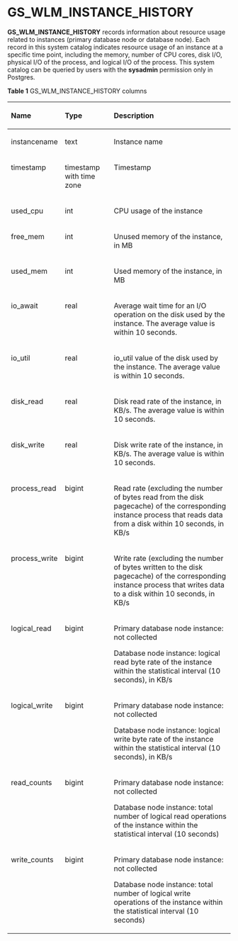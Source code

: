 # GS\_WLM\_INSTANCE\_HISTORY<a name="EN-US_TOPIC_0289900166"></a>

**GS\_WLM\_INSTANCE\_HISTORY**  records information about resource usage related to instances \(primary database node or database node\). Each record in this system catalog indicates resource usage of an instance at a specific time point, including the memory, number of CPU cores, disk I/O, physical I/O of the process, and logical I/O of the process. This system catalog can be queried by users with the  **sysadmin**  permission only in Postgres.

**Table  1**  GS\_WLM\_INSTANCE\_HISTORY columns

<a name="en-us_topic_0283136549_en-us_topic_0237122262_table175231552565"></a>
<table><thead align="left"><tr id="en-us_topic_0283136549_en-us_topic_0237122262_row85231552065"><th class="cellrowborder" valign="top" width="17.43%" id="mcps1.2.4.1.1"><p id="en-us_topic_0283136549_en-us_topic_0237122262_p652335213618"><a name="en-us_topic_0283136549_en-us_topic_0237122262_p652335213618"></a><a name="en-us_topic_0283136549_en-us_topic_0237122262_p652335213618"></a>Name</p>
</th>
<th class="cellrowborder" valign="top" width="22.57%" id="mcps1.2.4.1.2"><p id="en-us_topic_0283136549_en-us_topic_0237122262_p952315216614"><a name="en-us_topic_0283136549_en-us_topic_0237122262_p952315216614"></a><a name="en-us_topic_0283136549_en-us_topic_0237122262_p952315216614"></a>Type</p>
</th>
<th class="cellrowborder" valign="top" width="60%" id="mcps1.2.4.1.3"><p id="en-us_topic_0283136549_en-us_topic_0237122262_p195238521862"><a name="en-us_topic_0283136549_en-us_topic_0237122262_p195238521862"></a><a name="en-us_topic_0283136549_en-us_topic_0237122262_p195238521862"></a>Description</p>
</th>
</tr>
</thead>
<tbody><tr id="en-us_topic_0283136549_en-us_topic_0237122262_row1452314522062"><td class="cellrowborder" valign="top" width="17.43%" headers="mcps1.2.4.1.1 "><p id="en-us_topic_0283136549_en-us_topic_0237122262_p85233528619"><a name="en-us_topic_0283136549_en-us_topic_0237122262_p85233528619"></a><a name="en-us_topic_0283136549_en-us_topic_0237122262_p85233528619"></a>instancename</p>
</td>
<td class="cellrowborder" valign="top" width="22.57%" headers="mcps1.2.4.1.2 "><p id="en-us_topic_0283136549_en-us_topic_0237122262_p45239521366"><a name="en-us_topic_0283136549_en-us_topic_0237122262_p45239521366"></a><a name="en-us_topic_0283136549_en-us_topic_0237122262_p45239521366"></a>text</p>
</td>
<td class="cellrowborder" valign="top" width="60%" headers="mcps1.2.4.1.3 "><p id="en-us_topic_0283136549_en-us_topic_0237122262_p135233522061"><a name="en-us_topic_0283136549_en-us_topic_0237122262_p135233522061"></a><a name="en-us_topic_0283136549_en-us_topic_0237122262_p135233522061"></a>Instance name</p>
</td>
</tr>
<tr id="en-us_topic_0283136549_en-us_topic_0237122262_row952325215615"><td class="cellrowborder" valign="top" width="17.43%" headers="mcps1.2.4.1.1 "><p id="en-us_topic_0283136549_en-us_topic_0237122262_p1352375216616"><a name="en-us_topic_0283136549_en-us_topic_0237122262_p1352375216616"></a><a name="en-us_topic_0283136549_en-us_topic_0237122262_p1352375216616"></a>timestamp</p>
</td>
<td class="cellrowborder" valign="top" width="22.57%" headers="mcps1.2.4.1.2 "><p id="en-us_topic_0283136549_en-us_topic_0237122262_p1252375216617"><a name="en-us_topic_0283136549_en-us_topic_0237122262_p1252375216617"></a><a name="en-us_topic_0283136549_en-us_topic_0237122262_p1252375216617"></a>timestamp with time zone</p>
</td>
<td class="cellrowborder" valign="top" width="60%" headers="mcps1.2.4.1.3 "><p id="en-us_topic_0283136549_en-us_topic_0237122262_p7523145212618"><a name="en-us_topic_0283136549_en-us_topic_0237122262_p7523145212618"></a><a name="en-us_topic_0283136549_en-us_topic_0237122262_p7523145212618"></a>Timestamp</p>
</td>
</tr>
<tr id="en-us_topic_0283136549_en-us_topic_0237122262_row752395218615"><td class="cellrowborder" valign="top" width="17.43%" headers="mcps1.2.4.1.1 "><p id="en-us_topic_0283136549_en-us_topic_0237122262_p05231752360"><a name="en-us_topic_0283136549_en-us_topic_0237122262_p05231752360"></a><a name="en-us_topic_0283136549_en-us_topic_0237122262_p05231752360"></a>used_cpu</p>
</td>
<td class="cellrowborder" valign="top" width="22.57%" headers="mcps1.2.4.1.2 "><p id="en-us_topic_0283136549_en-us_topic_0237122262_p14523952163"><a name="en-us_topic_0283136549_en-us_topic_0237122262_p14523952163"></a><a name="en-us_topic_0283136549_en-us_topic_0237122262_p14523952163"></a>int</p>
</td>
<td class="cellrowborder" valign="top" width="60%" headers="mcps1.2.4.1.3 "><p id="en-us_topic_0283136549_en-us_topic_0237122262_p135232521165"><a name="en-us_topic_0283136549_en-us_topic_0237122262_p135232521165"></a><a name="en-us_topic_0283136549_en-us_topic_0237122262_p135232521165"></a>CPU usage of the instance</p>
</td>
</tr>
<tr id="en-us_topic_0283136549_en-us_topic_0237122262_row2052325218610"><td class="cellrowborder" valign="top" width="17.43%" headers="mcps1.2.4.1.1 "><p id="en-us_topic_0283136549_en-us_topic_0237122262_p752355218614"><a name="en-us_topic_0283136549_en-us_topic_0237122262_p752355218614"></a><a name="en-us_topic_0283136549_en-us_topic_0237122262_p752355218614"></a>free_mem</p>
</td>
<td class="cellrowborder" valign="top" width="22.57%" headers="mcps1.2.4.1.2 "><p id="en-us_topic_0283136549_en-us_topic_0237122262_p1452319522618"><a name="en-us_topic_0283136549_en-us_topic_0237122262_p1452319522618"></a><a name="en-us_topic_0283136549_en-us_topic_0237122262_p1452319522618"></a>int</p>
</td>
<td class="cellrowborder" valign="top" width="60%" headers="mcps1.2.4.1.3 "><p id="en-us_topic_0283136549_en-us_topic_0237122262_p452416520620"><a name="en-us_topic_0283136549_en-us_topic_0237122262_p452416520620"></a><a name="en-us_topic_0283136549_en-us_topic_0237122262_p452416520620"></a>Unused memory of the instance, in MB</p>
</td>
</tr>
<tr id="en-us_topic_0283136549_en-us_topic_0237122262_row10524165216615"><td class="cellrowborder" valign="top" width="17.43%" headers="mcps1.2.4.1.1 "><p id="en-us_topic_0283136549_en-us_topic_0237122262_p1524252462"><a name="en-us_topic_0283136549_en-us_topic_0237122262_p1524252462"></a><a name="en-us_topic_0283136549_en-us_topic_0237122262_p1524252462"></a>used_mem</p>
</td>
<td class="cellrowborder" valign="top" width="22.57%" headers="mcps1.2.4.1.2 "><p id="en-us_topic_0283136549_en-us_topic_0237122262_p1652416524617"><a name="en-us_topic_0283136549_en-us_topic_0237122262_p1652416524617"></a><a name="en-us_topic_0283136549_en-us_topic_0237122262_p1652416524617"></a>int</p>
</td>
<td class="cellrowborder" valign="top" width="60%" headers="mcps1.2.4.1.3 "><p id="en-us_topic_0283136549_en-us_topic_0237122262_p185248526611"><a name="en-us_topic_0283136549_en-us_topic_0237122262_p185248526611"></a><a name="en-us_topic_0283136549_en-us_topic_0237122262_p185248526611"></a>Used memory of the instance, in MB</p>
</td>
</tr>
<tr id="en-us_topic_0283136549_en-us_topic_0237122262_row9524175219610"><td class="cellrowborder" valign="top" width="17.43%" headers="mcps1.2.4.1.1 "><p id="en-us_topic_0283136549_en-us_topic_0237122262_p1952417521162"><a name="en-us_topic_0283136549_en-us_topic_0237122262_p1952417521162"></a><a name="en-us_topic_0283136549_en-us_topic_0237122262_p1952417521162"></a>io_await</p>
</td>
<td class="cellrowborder" valign="top" width="22.57%" headers="mcps1.2.4.1.2 "><p id="en-us_topic_0283136549_en-us_topic_0237122262_p55241852463"><a name="en-us_topic_0283136549_en-us_topic_0237122262_p55241852463"></a><a name="en-us_topic_0283136549_en-us_topic_0237122262_p55241852463"></a>real</p>
</td>
<td class="cellrowborder" valign="top" width="60%" headers="mcps1.2.4.1.3 "><p id="en-us_topic_0283136549_en-us_topic_0237122262_p252411521265"><a name="en-us_topic_0283136549_en-us_topic_0237122262_p252411521265"></a><a name="en-us_topic_0283136549_en-us_topic_0237122262_p252411521265"></a>Average wait time for an I/O operation on the disk used by the instance. The average value is within 10 seconds.</p>
</td>
</tr>
<tr id="en-us_topic_0283136549_en-us_topic_0237122262_row12524752562"><td class="cellrowborder" valign="top" width="17.43%" headers="mcps1.2.4.1.1 "><p id="en-us_topic_0283136549_en-us_topic_0237122262_p75248521661"><a name="en-us_topic_0283136549_en-us_topic_0237122262_p75248521661"></a><a name="en-us_topic_0283136549_en-us_topic_0237122262_p75248521661"></a>io_util</p>
</td>
<td class="cellrowborder" valign="top" width="22.57%" headers="mcps1.2.4.1.2 "><p id="en-us_topic_0283136549_en-us_topic_0237122262_p105246521764"><a name="en-us_topic_0283136549_en-us_topic_0237122262_p105246521764"></a><a name="en-us_topic_0283136549_en-us_topic_0237122262_p105246521764"></a>real</p>
</td>
<td class="cellrowborder" valign="top" width="60%" headers="mcps1.2.4.1.3 "><p id="en-us_topic_0283136549_en-us_topic_0237122262_p1524952167"><a name="en-us_topic_0283136549_en-us_topic_0237122262_p1524952167"></a><a name="en-us_topic_0283136549_en-us_topic_0237122262_p1524952167"></a>io_util value of the disk used by the instance. The average value is within 10 seconds.</p>
</td>
</tr>
<tr id="en-us_topic_0283136549_en-us_topic_0237122262_row195241521669"><td class="cellrowborder" valign="top" width="17.43%" headers="mcps1.2.4.1.1 "><p id="en-us_topic_0283136549_en-us_topic_0237122262_p1052455218611"><a name="en-us_topic_0283136549_en-us_topic_0237122262_p1052455218611"></a><a name="en-us_topic_0283136549_en-us_topic_0237122262_p1052455218611"></a>disk_read</p>
</td>
<td class="cellrowborder" valign="top" width="22.57%" headers="mcps1.2.4.1.2 "><p id="en-us_topic_0283136549_en-us_topic_0237122262_p1052417527615"><a name="en-us_topic_0283136549_en-us_topic_0237122262_p1052417527615"></a><a name="en-us_topic_0283136549_en-us_topic_0237122262_p1052417527615"></a>real</p>
</td>
<td class="cellrowborder" valign="top" width="60%" headers="mcps1.2.4.1.3 "><p id="en-us_topic_0283136549_en-us_topic_0237122262_p577545873512"><a name="en-us_topic_0283136549_en-us_topic_0237122262_p577545873512"></a><a name="en-us_topic_0283136549_en-us_topic_0237122262_p577545873512"></a>Disk read rate of the instance, in KB/s. The average value is within 10 seconds.</p>
</td>
</tr>
<tr id="en-us_topic_0283136549_en-us_topic_0237122262_row452418528614"><td class="cellrowborder" valign="top" width="17.43%" headers="mcps1.2.4.1.1 "><p id="en-us_topic_0283136549_en-us_topic_0237122262_p15524145214619"><a name="en-us_topic_0283136549_en-us_topic_0237122262_p15524145214619"></a><a name="en-us_topic_0283136549_en-us_topic_0237122262_p15524145214619"></a>disk_write</p>
</td>
<td class="cellrowborder" valign="top" width="22.57%" headers="mcps1.2.4.1.2 "><p id="en-us_topic_0283136549_en-us_topic_0237122262_p55244521963"><a name="en-us_topic_0283136549_en-us_topic_0237122262_p55244521963"></a><a name="en-us_topic_0283136549_en-us_topic_0237122262_p55244521963"></a>real</p>
</td>
<td class="cellrowborder" valign="top" width="60%" headers="mcps1.2.4.1.3 "><p id="en-us_topic_0283136549_en-us_topic_0237122262_p852411521064"><a name="en-us_topic_0283136549_en-us_topic_0237122262_p852411521064"></a><a name="en-us_topic_0283136549_en-us_topic_0237122262_p852411521064"></a>Disk write rate of the instance, in KB/s. The average value is within 10 seconds.</p>
</td>
</tr>
<tr id="en-us_topic_0283136549_en-us_topic_0237122262_row05241952968"><td class="cellrowborder" valign="top" width="17.43%" headers="mcps1.2.4.1.1 "><p id="en-us_topic_0283136549_en-us_topic_0237122262_p1152414529615"><a name="en-us_topic_0283136549_en-us_topic_0237122262_p1152414529615"></a><a name="en-us_topic_0283136549_en-us_topic_0237122262_p1152414529615"></a>process_read</p>
</td>
<td class="cellrowborder" valign="top" width="22.57%" headers="mcps1.2.4.1.2 "><p id="en-us_topic_0283136549_en-us_topic_0237122262_p352410521067"><a name="en-us_topic_0283136549_en-us_topic_0237122262_p352410521067"></a><a name="en-us_topic_0283136549_en-us_topic_0237122262_p352410521067"></a>bigint</p>
</td>
<td class="cellrowborder" valign="top" width="60%" headers="mcps1.2.4.1.3 "><p id="en-us_topic_0283136549_en-us_topic_0237122262_p1452410528610"><a name="en-us_topic_0283136549_en-us_topic_0237122262_p1452410528610"></a><a name="en-us_topic_0283136549_en-us_topic_0237122262_p1452410528610"></a>Read rate (excluding the number of bytes read from the disk pagecache) of the corresponding instance process that reads data from a disk within 10 seconds, in KB/s</p>
</td>
</tr>
<tr id="en-us_topic_0283136549_en-us_topic_0237122262_row185242528614"><td class="cellrowborder" valign="top" width="17.43%" headers="mcps1.2.4.1.1 "><p id="en-us_topic_0283136549_en-us_topic_0237122262_p952435210618"><a name="en-us_topic_0283136549_en-us_topic_0237122262_p952435210618"></a><a name="en-us_topic_0283136549_en-us_topic_0237122262_p952435210618"></a>process_write</p>
</td>
<td class="cellrowborder" valign="top" width="22.57%" headers="mcps1.2.4.1.2 "><p id="en-us_topic_0283136549_en-us_topic_0237122262_p145243524611"><a name="en-us_topic_0283136549_en-us_topic_0237122262_p145243524611"></a><a name="en-us_topic_0283136549_en-us_topic_0237122262_p145243524611"></a>bigint</p>
</td>
<td class="cellrowborder" valign="top" width="60%" headers="mcps1.2.4.1.3 "><p id="en-us_topic_0283136549_en-us_topic_0237122262_p145245521961"><a name="en-us_topic_0283136549_en-us_topic_0237122262_p145245521961"></a><a name="en-us_topic_0283136549_en-us_topic_0237122262_p145245521961"></a>Write rate (excluding the number of bytes written to the disk pagecache) of the corresponding instance process that writes data to a disk within 10 seconds, in KB/s</p>
</td>
</tr>
<tr id="en-us_topic_0283136549_en-us_topic_0237122262_row7524952862"><td class="cellrowborder" valign="top" width="17.43%" headers="mcps1.2.4.1.1 "><p id="en-us_topic_0283136549_en-us_topic_0237122262_p952417521767"><a name="en-us_topic_0283136549_en-us_topic_0237122262_p952417521767"></a><a name="en-us_topic_0283136549_en-us_topic_0237122262_p952417521767"></a>logical_read</p>
</td>
<td class="cellrowborder" valign="top" width="22.57%" headers="mcps1.2.4.1.2 "><p id="en-us_topic_0283136549_en-us_topic_0237122262_p252414526615"><a name="en-us_topic_0283136549_en-us_topic_0237122262_p252414526615"></a><a name="en-us_topic_0283136549_en-us_topic_0237122262_p252414526615"></a>bigint</p>
</td>
<td class="cellrowborder" valign="top" width="60%" headers="mcps1.2.4.1.3 "><p id="en-us_topic_0283136549_en-us_topic_0237122262_p497345154017"><a name="en-us_topic_0283136549_en-us_topic_0237122262_p497345154017"></a><a name="en-us_topic_0283136549_en-us_topic_0237122262_p497345154017"></a><span id="en-us_topic_0237122262_text101735572163"><a name="en-us_topic_0237122262_text101735572163"></a><a name="en-us_topic_0237122262_text101735572163"></a>Primary database node</span> instance: not collected</p>
<p id="en-us_topic_0283136549_en-us_topic_0237122262_p79731451154010"><a name="en-us_topic_0283136549_en-us_topic_0237122262_p79731451154010"></a><a name="en-us_topic_0283136549_en-us_topic_0237122262_p79731451154010"></a>Database node instance: logical read byte rate of the instance within the statistical interval (10 seconds), in KB/s</p>
</td>
</tr>
<tr id="en-us_topic_0283136549_en-us_topic_0237122262_row135252052966"><td class="cellrowborder" valign="top" width="17.43%" headers="mcps1.2.4.1.1 "><p id="en-us_topic_0283136549_en-us_topic_0237122262_p052511521460"><a name="en-us_topic_0283136549_en-us_topic_0237122262_p052511521460"></a><a name="en-us_topic_0283136549_en-us_topic_0237122262_p052511521460"></a>logical_write</p>
</td>
<td class="cellrowborder" valign="top" width="22.57%" headers="mcps1.2.4.1.2 "><p id="en-us_topic_0283136549_en-us_topic_0237122262_p45251521366"><a name="en-us_topic_0283136549_en-us_topic_0237122262_p45251521366"></a><a name="en-us_topic_0283136549_en-us_topic_0237122262_p45251521366"></a>bigint</p>
</td>
<td class="cellrowborder" valign="top" width="60%" headers="mcps1.2.4.1.3 "><p id="en-us_topic_0283136549_en-us_topic_0237122262_p10400171410419"><a name="en-us_topic_0283136549_en-us_topic_0237122262_p10400171410419"></a><a name="en-us_topic_0283136549_en-us_topic_0237122262_p10400171410419"></a>Primary database node instance: not collected</p>
<p id="en-us_topic_0283136549_en-us_topic_0237122262_p12401914134118"><a name="en-us_topic_0283136549_en-us_topic_0237122262_p12401914134118"></a><a name="en-us_topic_0283136549_en-us_topic_0237122262_p12401914134118"></a>Database node instance: logical write byte rate of the instance within the statistical interval (10 seconds), in KB/s</p>
</td>
</tr>
<tr id="en-us_topic_0283136549_en-us_topic_0237122262_row852513521069"><td class="cellrowborder" valign="top" width="17.43%" headers="mcps1.2.4.1.1 "><p id="en-us_topic_0283136549_en-us_topic_0237122262_p195252524616"><a name="en-us_topic_0283136549_en-us_topic_0237122262_p195252524616"></a><a name="en-us_topic_0283136549_en-us_topic_0237122262_p195252524616"></a>read_counts</p>
</td>
<td class="cellrowborder" valign="top" width="22.57%" headers="mcps1.2.4.1.2 "><p id="en-us_topic_0283136549_en-us_topic_0237122262_p1525105219612"><a name="en-us_topic_0283136549_en-us_topic_0237122262_p1525105219612"></a><a name="en-us_topic_0283136549_en-us_topic_0237122262_p1525105219612"></a>bigint</p>
</td>
<td class="cellrowborder" valign="top" width="60%" headers="mcps1.2.4.1.3 "><p id="en-us_topic_0283136549_en-us_topic_0237122262_p11861122217413"><a name="en-us_topic_0283136549_en-us_topic_0237122262_p11861122217413"></a><a name="en-us_topic_0283136549_en-us_topic_0237122262_p11861122217413"></a>Primary database node instance: not collected</p>
<p id="en-us_topic_0283136549_en-us_topic_0237122262_p20861182210416"><a name="en-us_topic_0283136549_en-us_topic_0237122262_p20861182210416"></a><a name="en-us_topic_0283136549_en-us_topic_0237122262_p20861182210416"></a>Database node instance: total number of logical read operations of the instance within the statistical interval (10 seconds)</p>
</td>
</tr>
<tr id="en-us_topic_0283136549_en-us_topic_0237122262_row8525052867"><td class="cellrowborder" valign="top" width="17.43%" headers="mcps1.2.4.1.1 "><p id="en-us_topic_0283136549_en-us_topic_0237122262_p852519521066"><a name="en-us_topic_0283136549_en-us_topic_0237122262_p852519521066"></a><a name="en-us_topic_0283136549_en-us_topic_0237122262_p852519521066"></a>write_counts</p>
</td>
<td class="cellrowborder" valign="top" width="22.57%" headers="mcps1.2.4.1.2 "><p id="en-us_topic_0283136549_en-us_topic_0237122262_p05256521619"><a name="en-us_topic_0283136549_en-us_topic_0237122262_p05256521619"></a><a name="en-us_topic_0283136549_en-us_topic_0237122262_p05256521619"></a>bigint</p>
</td>
<td class="cellrowborder" valign="top" width="60%" headers="mcps1.2.4.1.3 "><p id="en-us_topic_0283136549_en-us_topic_0237122262_p65004318417"><a name="en-us_topic_0283136549_en-us_topic_0237122262_p65004318417"></a><a name="en-us_topic_0283136549_en-us_topic_0237122262_p65004318417"></a>Primary database node instance: not collected</p>
<p id="en-us_topic_0283136549_en-us_topic_0237122262_p3500931204113"><a name="en-us_topic_0283136549_en-us_topic_0237122262_p3500931204113"></a><a name="en-us_topic_0283136549_en-us_topic_0237122262_p3500931204113"></a>Database node instance: total number of logical write operations of the instance within the statistical interval (10 seconds)</p>
</td>
</tr>
</tbody>
</table>

